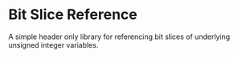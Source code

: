 # Bit Slice Reference

A simple header only library for referencing bit slices of underlying unsigned integer variables.
